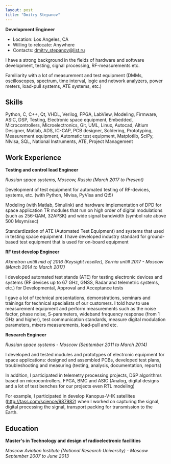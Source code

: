 ```yaml
---
layout: post
title: "Dmitry Stepanov"
---
```

**Development Engineer**

*   Location: Los Angeles, CA
*   Willing to relocate: Anywhere
*   Contacts: dmitry_stepanov@list.ru

I have a strong background in the fields of hardware and software development, testing, signal processing, RF-measurements etc.

Familiarity with a lot of measurement and test equipment (DMMs, oscilloscopes, spectrum, time interval, logic and network analyzers, power meters, load-pull systems, ATE systems, etc.)

## Skills

Python, C, C++, Qt, VHDL, Verilog, FPGA, LabView, Modeling, Firmware, ASIC, DSP, Testing, Electronic space equipment, Embedded, Microcontrollers, Microelectronics, Git, UML, Linux, Autocad, Altium Designer, Matlab, ADS, IC-CAP, PCB designer, Soldering, Prototyping, Measurement equipment, Automatic test equipment, Matplotlib, SciPy, NIvisa, SQL, National Instruments, ATE, Project Management

## Work Experience

**Testing and control lead Engineer**

_Russian space systems, Moscow, Russia (March 2017 to Present)_

Development of test equipment for automated testing of RF-devices, systems, etc. (with Python, NIvisa, PyVisa and Qt5)

Modeling (with Matlab, Simulink) and hardware implementation of DPD for space application TR modules that run on high order of digital modulations (such as 256-QAM, 32APSK) and wide signal bandwidth (symbol rate above 500 Msym/sec)

Standardization of ATE (Automated Test Equipment) and systems that used in testing space equipment. I have developed industry standard for ground-based test equipment that is used for on-board equipment

**RF test develop Engineer**

_Akmetron untill mid of 2016 (Keysight reseller), Sernia untill 2017 - Moscow (March 2014 to March 2017)_

I developed automated test stands (ATE) for testing electronic devices and systems (RF devices up to 67 GHz, GNSS, Radar and telemetric systems, etc.) for Developmental, Approval and Acceptance tests

I gave a lot of technical presentations, demonstrations, seminars and trainings for technical specialists of our customers. I told how to use measurement equipment and perform measurements such as the noise factor, phase noise, S-parameters, wideband frequency response (from 1 GHz and higher), test communication standards, measure digital modulation parameters, mixers measurements, load-pull and etc.

**Research Engineer**

_Russian space systems - Moscow (September 2011 to March 2014)_

I developed and tested modules and prototypes of electronic equipment for space applications: designed and assembled PCBs, developed test plans, troubleshooting and measuring (testing, analysis, documentation, reports)

In addition, I participated in telemetry processing projects, DSP algorithms based on microcontrollers, FPGA, BMC and ASIC (Analog, digital designs and a lot of test benches for our projects even RTL modeling)

For example, I participated in develop Kanopus-V-IK satellites (http://tass.com/science/987982) when I worked on capturing the signal, digital processing the signal, transport packing for transmission to the Earth.

## Education

**Master's in Technology and design of radioelectronic facilities**

_Moscow Aviation Institute (National Research University) - Moscow September 2007 to June 2013_